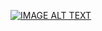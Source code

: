[![IMAGE ALT TEXT](http://img.https://youtube.com/watch?v=AW2_fAFO4H8/0.jpg)](http://www.youtube.com/watch?v=AW2_fAFO4H8 "SFML C++ Game")